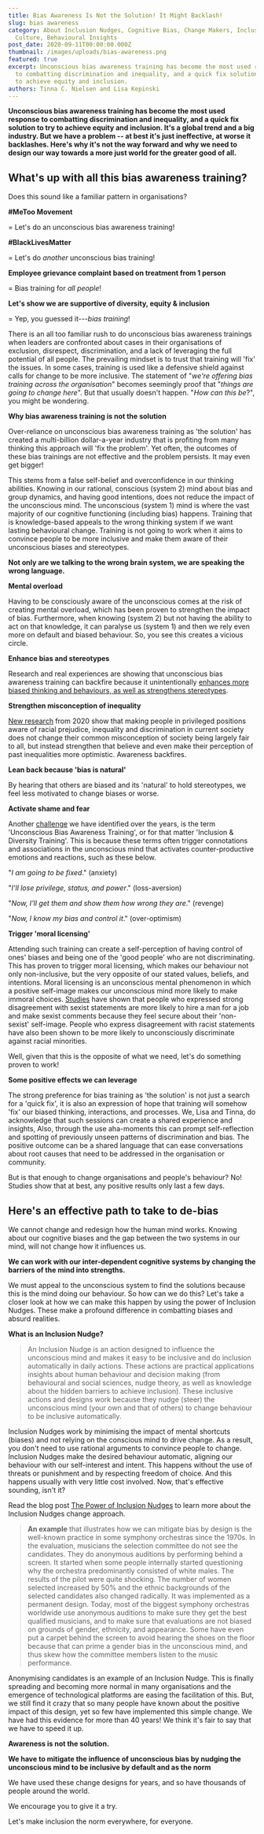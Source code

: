 ```yaml
---
title: Bias Awareness Is Not the Solution! It Might Backlash!
slug: bias awareness
category: About Inclusion Nudges, Cognitive Bias, Change Makers, Inclusive
  Culture, Behavioural Insights
post_date: 2020-09-11T00:00:00.000Z
thumbnail: /images/uploads/bias-awareness.png
featured: true
excerpt: Unconscious bias awareness training has become the most used response
  to combatting discrimination and inequality, and a quick fix solution to try
  to achieve equity and inclusion.
authors: Tinna C. Nielsen and Lisa Kepinski
---
```

**Unconscious bias awareness training has become the most used response to combatting discrimination and inequality, and a quick fix solution to try to achieve equity and inclusion. It's a global trend and a big industry. But we have a problem -- at best it's just ineffective, at
worse it backlashes. Here's why it's not the way forward and why we need
to design our way towards a more just world for the greater good of
all.**

## What's up with all this bias awareness training?

Does this sound like a familiar pattern in organisations?

**\#MeToo Movement**

\= Let's do an unconscious bias awareness training!

**\#BlackLivesMatter**

\= Let's do *another* unconscious bias training!

**Employee grievance complaint based on treatment from 1 person**

\= Bias training for *all people*!

**Let's show we are supportive of diversity, equity & inclusion**

\= Yep, you guessed it---*bias training*!

There is an all too familiar rush to do unconscious bias awareness trainings when leaders are confronted about cases in their organisations of exclusion, disrespect, discrimination, and a lack of leveraging the full potential of all people. The prevailing mindset is to trust that
training will 'fix' the issues. In some cases, training is used like a
defensive shield against calls for change to be more inclusive. The
statement of "*we're offering bias training across the organisation*" becomes seemingly proof that "*things are going to change here*". But that usually doesn't happen. "*How can this be*?", you might be wondering.

**Why bias awareness training is not the solution**

Over-reliance on unconscious bias awareness training as 'the solution' has created a multi-billion dollar-a-year industry that is profiting from many thinking this approach will 'fix the problem'. Yet often, the outcomes of these bias trainings are not effective and the problem
persists. It may even get bigger!

This stems from a false self-belief and overconfidence in our thinking abilities. Knowing in our rational, conscious (system 2) mind about bias and group dynamics, and having good intentions, does not reduce the impact of the unconscious mind. The unconscious (system 1) mind is where
the vast majority of our cognitive functioning (including bias) happens.
Training that is knowledge-based appeals to the wrong thinking system if
we want lasting behavioural change. Training is not going to work when
it aims to convince people to be more inclusive and make them aware of
their unconscious biases and stereotypes.

**Not only are we talking to the wrong brain system, we are speaking the wrong language.**

**Mental overload**

Having to be consciously aware of the unconscious comes at the risk of creating mental overload, which has been proven to strengthen the impact of bias. Furthermore, when knowing (system 2) but not having the ability to act on that knowledge, it can paralyse us (system 1) and then we rely
even more on default and biased behaviour. So, you see this creates a
vicious circle.

**Enhance bias and stereotypes**

Research and real experiences are showing that unconscious bias awareness training can backfire because it unintentionally [enhances more biased thinking and behaviours, as well as strengthens stereotypes](https://psycnet.apa.org/buy/2014-43472-001).

**Strengthen misconception of inequality**

[New research](https://journals.sagepub.com/doi/abs/10.1177/0146167220942625#articleCitationDownloadContainer) from 2020 show that making people in privileged positions aware of racial prejudice, inequality and discrimination in current society does not change their common misconception of society being largely fair to all, but instead strengthen that believe and even make their perception of past inequalities more optimistic. Awareness backfires. 

**Lean back because 'bias is natural'**

By hearing that others are biased and its 'natural' to hold stereotypes, we feel less motivated to change biases or worse.

**Activate shame and fear**

Another [challenge](https://www.amazon.co.uk/Inclusion-Nudges-Guidebook-how-bias/dp/B086PMRGNY/ref=sr_1_1?crid=2F38TZX4419EU&dchild=1&keywords=inclusion+nudges+guidebook&qid=1589357761&sprefix=inclusion+nudges+%2Caps%2C165&sr=8-1) we have identified over the years, is the term 'Unconscious Bias Awareness Training', or for that matter 'Inclusion & Diversity Training'. This is because these terms often trigger connotations and
associations in the unconscious mind that activates counter-productive
emotions and reactions, such as these below.

"*I am going to be fixed*." (anxiety)

"*I'll lose privilege, status, and power*." (loss-aversion)

"*Now, I'll get them and show them how wrong they are*." (revenge)

"*Now, I know my bias and control it*." (over-optimism)

**Trigger 'moral licensing'**

Attending such training can create a self-perception of having control of ones' biases and being one of the 'good people' who are not discriminating. This has proven to trigger moral licensing, which makes our behaviour not only non-inclusive, but the very opposite of our
stated values, beliefs, and intentions. Moral licensing is an
unconscious mental phenomenon in which a positive self-image makes our
unconscious mind more likely to make immoral choices.
[Studies](http://www.ask-force.org/web/Discourse/Monin-Moral-Credentials-Prejudice-2001.pdf) have shown that people who expressed strong disagreement with sexist statements are more likely to hire a man for a job and make sexist comments because they feel secure about their 'non-sexist' self-image.
People who express disagreement with racist statements have also been
shown to be more likely to unconsciously discriminate against racial
minorities.

Well, given that this is the opposite of what we need, let's do something proven to work!

**Some positive effects we can leverage**

The strong preference for bias training as 'the solution' is not just a search for a 'quick fix', it is also an ex­pression of hope that training will somehow 'fix' our biased thinking, interactions, and processes. We, Lisa and Tinna, do acknowledge that such sessions can
create a shared experience and insights, Also, through the use
aha-moments this can prompt self-reflection and spotting of previously
unseen patterns of discrimination and bias. The positive outcome can be
a shared language that can ease conversations about root causes that
need to be addressed in the organisation or community.

But is that enough to change organisations and people's behaviour? No! Studies show that at best, any positive results only last a few days.

## Here's an effective path to take to de-bias

We cannot change and redesign how the human mind works. Knowing about our cognitive biases and the gap between the two systems in our mind, will not change how it influences us.

**We can work with our inter-dependent cognitive systems by changing the barriers of the mind into strengths.**

We must appeal to the unconscious system to find the solutions because this is the mind doing our behaviour. So how can we do this? Let's take a closer look at how we can make this happen by using the power of Inclusion Nudges. These make a profound difference in combatting biases
and absurd realities.

**What is an Inclusion Nudge?**

> An Inclusion Nudge is an action designed to influence the unconscious mind and makes it easy to be inclusive and do inclusion automatically in daily actions. These actions are practical applications insights about human behaviour and decision making (from behavioural and social
> sciences, nudge theory, as well as knowledge about the hidden barriers
> to achieve inclusion). These inclusive actions and designs work
> because they nudge (steer) the unconscious mind (your own and that of
> others) to change behaviour to be inclusive automatically.

Inclusion Nudges work by minimising the impact of mental shortcuts (biases) and not relying on the conscious mind to drive change. As a result, you don't need to use rational arguments to convince people to change. Inclusion Nudges make the desired behaviour automatic, aligning
our behaviour with our self-interest and intent. This happens without
the use of threats or punishment and by respecting freedom of choice.
And this happens usually with very little cost involved. Now, that's
effective sounding, isn't it?

Read the blog post [The Power of Inclusion Nudges](https://inclusion-nudges.org/blog/about-inclusion-nudges/power-of-inclusion-nudges) to learn more about the Inclusion Nudges change approach.

> **An example** that illustrates how we can mitigate bias by design is the well-known practice in some symphony orchestras since the 1970s. In the evaluation, musicians the selection committee do not see the candidates. They do anonymous auditions by performing behind a screen.
> It started when some people internally started questioning why the
> orchestra predominantly consisted of white males. The results of the
> pilot were quite shocking. The number of women selected increased by
> 50% and the ethnic backgrounds of the selected candidates also changed
> radically. It was implemented as a permanent design. Today, most of
> the biggest symphony orchestras worldwide use anonymous auditions to
> make sure they get the best qualified musicians, and to make sure that
> evaluations are not biased on grounds of gender, ethnicity, and
> appearance. Some have even put a carpet behind the screen to avoid
> hearing the shoes on the floor because that can prime a gender bias in
> the unconscious mind, and thus skew how the committee members listen
> to the music performance.

Anonymising candidates is an example of an Inclusion Nudge. This is finally spreading and becoming more normal in many organisations and the emergence of technological platforms are easing the facilitation of this. But, we still find it crazy that so many people have known about
the positive impact of this design, yet so few have implemented this
simple change. We have had this evidence for more than 40 years! We
think it's fair to say that we have to speed it up.

**Awareness is not the solution.**

**We have to mitigate the influence of unconscious bias by nudging the unconscious mind to be inclusive by default and as the norm**

We have used these change designs for years, and so have thousands of people around the world.

We encourage you to give it a try.

Let's make inclusion the norm everywhere, for everyone.